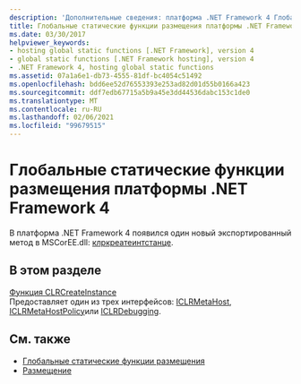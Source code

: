 ```yaml
---
description: 'Дополнительные сведения: платформа .NET Framework 4 Глобальные статические функции размещения'
title: Глобальные статические функции размещения платформы .NET Framework 4
ms.date: 03/30/2017
helpviewer_keywords:
- hosting global static functions [.NET Framework], version 4
- global static functions [.NET Framework hosting], version 4
- .NET Framework 4, hosting global static functions
ms.assetid: 07a1a6e1-db73-4555-81df-bc4054c51492
ms.openlocfilehash: bdd6ee52d76553393e253ad82d01d55b0166a423
ms.sourcegitcommit: ddf7edb67715a5b9a45e3dd44536dabc153c1de0
ms.translationtype: MT
ms.contentlocale: ru-RU
ms.lasthandoff: 02/06/2021
ms.locfileid: "99679515"
---
```

# <a name="net-framework-4-hosting-global-static-functions"></a>Глобальные статические функции размещения платформы .NET Framework 4

В платформа .NET Framework 4 появился один новый экспортированный метод в MSCorEE.dll: [клркреатеинтстанце](clrcreateinstance-function.md).  
  
## <a name="in-this-section"></a>В этом разделе  

 [Функция CLRCreateInstance](clrcreateinstance-function.md)  
 Предоставляет один из трех интерфейсов: [ICLRMetaHost](iclrmetahost-interface.md), [ICLRMetaHostPolicy](iclrmetahostpolicy-interface.md)или [ICLRDebugging](../debugging/iclrdebugging-interface.md).  
  
## <a name="see-also"></a>См. также

- [Глобальные статические функции размещения](hosting-global-static-functions.md)
- [Размещение](index.md)
